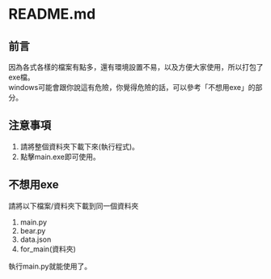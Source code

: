# README.md

## 前言
因為各式各樣的檔案有點多，還有環境設置不易，以及方便大家使用，所以打包了exe檔。<br>
windows可能會跟你說這有危險，你覺得危險的話，可以參考「不想用exe」的部分。<br>

## 注意事項
1. 請將整個資料夾下載下來(執行程式)。
2. 點擊main.exe即可使用。

## 不想用exe
請將以下檔案/資料夾下載到同一個資料夾
1. main.py
2. bear.py
3. data.json
4. for_main(資料夾)

執行main.py就能使用了。
